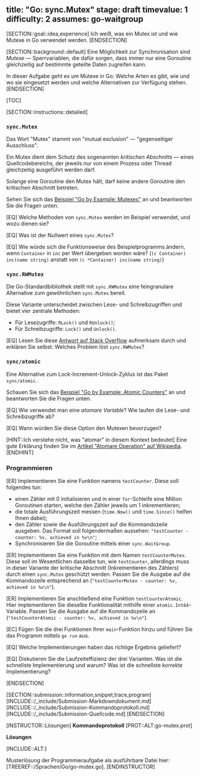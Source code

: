 title: "Go: sync.Mutex"
stage: draft
timevalue: 1
difficulty: 2
assumes: go-waitgroup
---

[SECTION::goal::idea,experience]
Ich weiß, was ein Mutex ist und wie Mutexe in Go verwendet werden. 
[ENDSECTION]

[SECTION::background::default]
Eine Möglichkeit zur Synchronisation sind _Mutexe_ — Sperrvariablen,
die dafür sorgen, dass immer nur eine Goroutine gleichzeitig auf bestimmte geteilte Daten
zugreifen kann.

In dieser Aufgabe geht es um Mutexe in Go: 
Welche Arten es gibt, wie und wo sie eingesetzt werden und welche Alternativen zur Verfügung stehen.
[ENDSECTION]

[TOC]

[SECTION::instructions::detailed]

### `sync.Mutex`

Das Wort "Mutex" stammt von "mutual exclusion" — "gegenseitiger Ausschluss".

Ein Mutex dient dem Schutz des sogenannten _kritischen Abschnitts_ — eines Quellcodebereichs,
der jeweils nur von einem Prozess oder Thread gleichzeitig ausgeführt werden darf.

Solange eine Goroutine den Mutex hält, darf keine andere Goroutine den kritischen 
Abschnitt betreten.

Sehen Sie sich das 
[Beispiel "Go by Example: Mutexes"](https://gobyexample.com/mutexes)
an und beantworten Sie die Fragen unten.

[EQ] Welche Methoden von `sync.Mutex` werden im Beispiel verwendet, und wozu dienen sie?

[EQ] Was ist der Nullwert eines `sync.Mutex`?

[EQ] Wie würde sich die Funktionsweise des Beispielprogramms ändern, wenn `Container`
in `inc` per Wert übergeben worden wäre?
(`(c Container) inc(name string)` anstatt von `(c *Container) inc(name string)`)

<!-- time estimate: 10 min -->


### `sync.RWMutex`

Die Go-Standardbibliothek stellt mit `sync.RWMutex` eine feingranulare Alternative zum 
gewöhnlichen `sync.Mutex` bereit.

Diese Variante unterscheidet zwischen Lese- und Schreibzugriffen und bietet vier 
zentrale Methoden:

- Für Lesezugriffe: `RLock()` und `RUnlock()`;
- Für Schreibzugriffe: `Lock()` und `Unlock()`.

[EQ] Lesen Sie diese
[Antwort auf Stack Overflow](https://stackoverflow.com/questions/19148809/how-to-use-rwmutex/19168242#19168242) 
aufmerksam durch und erklären Sie selbst:
Welches Problem löst `sync.RWMutex`?

<!-- time estimate: 10 min -->


### `sync/atomic`

Eine Alternative zum Lock-Increment-Unlock-Zyklus ist das Paket `sync/atomic`.

Schauen Sie sich das
[Beispiel "Go by Example: Atomic Counters"](https://gobyexample.com/atomic-counters)
an und beantworten Sie die Fragen unten.

[EQ] Wie verwendet man eine _atomare Variable_?
Wie laufen die Lese- und Schreibzugriffe ab? 

[EQ] Wann würden Sie diese Option den Mutexen bevorzugen?

[HINT::Ich verstehe nicht, was "atomar" in diesem Kontext bedeutet]
Eine gute Erklärung finden Sie im
[Artikel "Atomare Operation" auf Wikipedia](https://de.wikipedia.org/wiki/Atomare_Operation).
[ENDHINT]

<!-- time estimate: 10 min -->


### Programmieren

[ER] Implementieren Sie eine Funktion namens `testCounter`.
Diese soll folgendes tun:

- einen Zähler mit 0 initialisieren und in einer `for`-Schleife eine Million Goroutinen starten, 
  welche den Zähler jeweils um 1 inkrementieren;
- die totale Ausführungszeit messen (`time.Now()` und `time.Since()` helfen Ihnen dabei);
- den Zähler sowie die Ausführungszeit auf die Kommandozeile ausgeben.
  Das Format soll folgendermaßen aussehen: `"testCounter - counter: %v, achieved in %v\n"`;
- Synchronisieren Sie die Goroutine mittels einer `sync.WaitGroup`.

[ER] Implementieren Sie eine Funktion mit dem Namen `testCounterMutex`.
Diese soll im Wesentlichen dasselbe tun, wie `testCounter`, allerdings muss in dieser Variante 
der kritische Abschnitt (Inkrementieren des Zählers) durch einen `sync.Mutex` geschützt werden.
Passen Sie die Ausgabe auf die Kommandozeile entsprechend an 
(`"testCounterMutex - counter: %v, achieved in %v\n"`).

[ER] Implementieren Sie anschließend eine Funktion `testCounterAtomic`.
Hier implementieren Sie dieselbe Funktionalität mithilfe einer `atomic.Int64`-Variable.
Passen Sie die Ausgabe auf die Kommandozeile an
(`"testCounterAtomic - counter: %v, achieved in %v\n"`).

[EC] Fügen Sie die drei Funktionen Ihrer `main`-Funktion hinzu und führen Sie 
das Programm mittels `go run` aus.

[EQ] Welche Implementierungen haben das richtige Ergebnis geliefert?

[EQ] Diskutieren Sie die Laufzeiteffizienz der drei Varianten.
Was ist die schnellste Implementierung und warum?
Was ist die schnellste _korrekte_ Implementierung?

<!-- time estimate: 20 min -->
[ENDSECTION]

[SECTION::submission::information,snippet,trace,program]
[INCLUDE::/_include/Submission-Markdowndokument.md]
[INCLUDE::/_include/Submission-Kommandoprotokoll.md]
[INCLUDE::/_include/Submission-Quellcode.md]
[ENDSECTION]

<!-- @PROGRAM_TEST_SKIP: reason="Output contains dynamic execution time and counter values" manual_test_required=true -->

[INSTRUCTOR::Lösungen]
**Kommandoprotokoll**
[PROT::ALT:go-mutex.prot]

**Lösungen**

[INCLUDE::ALT:]

Musterlösung der Programmieraufgabe als ausführbare Datei hier:
[TREEREF::/Sprachen/Go/go-mutex.go].
[ENDINSTRUCTOR]
